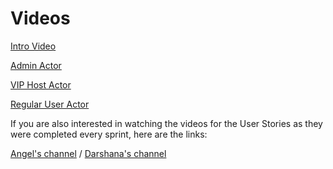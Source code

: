 # Videos

[Intro Video](https://www.youtube.com/watch?v=QI91X6SBJQ4)

[Admin Actor](https://www.youtube.com/watch?v=3bADhtJKFAc)

[VIP Host Actor](https://www.youtube.com/watch?v=KOPooTDIwrs)

[Regular User Actor](https://www.youtube.com/watch?v=Og3qVBrHfbA&t=416s)



If you are also interested in watching the videos for the User Stories as they were completed every sprint, here are the links:

[Angel's channel](https://www.youtube.com/channel/UCVzYMqGCMQ9ylxZZ9wuKj4g) 
/
[Darshana's channel](https://www.youtube.com/channel/UCuQO6eRhCLt-3SrG9m4LRFQ/videos)
